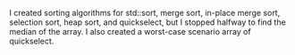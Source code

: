 I created sorting algorithms for std::sort, merge sort, in-place merge sort, selection sort, heap sort, and quickselect, but I stopped halfway to find the median of the array.
I also created a worst-case scenario array of quickselect.
